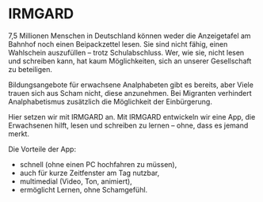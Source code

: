# IRMGARD
7,5 Millionen Menschen in Deutschland können weder die Anzeigetafel am Bahnhof noch einen Beipackzettel lesen. Sie sind nicht fähig, einen Wahlschein auszufüllen – trotz Schulabschluss. Wer, wie sie, nicht lesen und schreiben kann, hat kaum Möglichkeiten, sich an unserer Gesellschaft zu beteiligen.

Bildungsangebote für erwachsene Analphabeten gibt es bereits, aber Viele trauen sich aus Scham nicht, diese anzunehmen. Bei Migranten verhindert Analphabetismus zusätzlich die Möglichkeit der Einbürgerung.

Hier setzen wir mit IRMGARD an. Mit IRMGARD entwickeln wir eine App, die Erwachsenen hilft, lesen und schreiben zu lernen – ohne, dass es jemand merkt.

Die Vorteile der App:

- schnell (ohne einen PC hochfahren zu müssen),
- auch für kurze Zeitfenster am Tag nutzbar,
- multimedial (Video, Ton, animiert),
- ermöglicht Lernen, ohne Schamgefühl.
